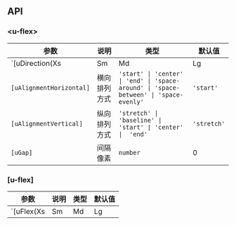 ## API

### \<u-flex\>

| 参数 | 说明 | 类型 | 默认值 |
| --- | --- | --- | --- |
| `[uDirection(Xs|Sm|Md|Lg|Xl)]` | 方向 | `'row' \| 'column' \| 'row-reverse' \| 'column-reverse'` | `'row'` |
| `[uAlignmentHorizontal]` | 横向排列方式 | `'start' \| 'center' \| 'end' \| 'space-around' \| 'space-between' \| 'space-evenly'` | `'start'` |
| `[uAlignmentVertical]` | 纵向排列方式 | `'stretch' \| 'baseline' \| 'start' \| 'center' \|  'end'` | `'stretch'` |
| `[uGap]` | 间隔像素 | `number` | 0 |

### [u-flex]

| 参数 | 说明 | 类型 | 默认值 |
| --- | --- | --- | --- |
| `[uFlex(Xs|Sm|Md|Lg|Xl)]` | 大小设置(数字表示百分比, xx`px`表示绝对像素，auto表示自动定位) | `number | string` | '100' |

